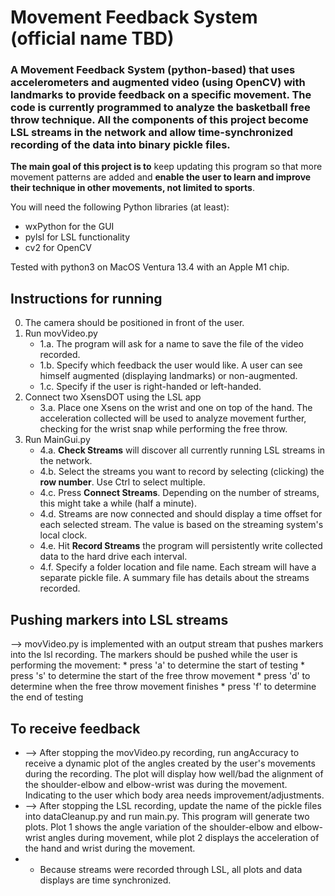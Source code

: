 # Movement Feedback System (official name TBD)

### A Movement Feedback System (python-based) that uses accelerometers and augmented video (using OpenCV) with landmarks to provide feedback on a specific movement. The code is currently programmed to analyze the basketball free throw technique. All the components of this project become LSL streams in the network and allow time-synchronized recording of the data into binary pickle files.

__The main goal of this project is to__ keep updating this program so that more movement patterns are added and __enable the user to learn and improve their technique in other movements, not limited to sports__.

You will need the following Python libraries (at least):
* wxPython for the GUI
* pylsl for LSL functionality
* cv2 for OpenCV

Tested with python3 on MacOS Ventura 13.4 with an Apple M1 chip. 

## Instructions for running
0. The camera should be positioned in front of the user.
1. Run movVideo.py
   * 1.a. The program will ask for a name to save the file of the video recorded.
   * 1.b. Specify which feedback the user would like. A user can see himself augmented (displaying landmarks) or non-augmented.
   * 1.c. Specify if the user is right-handed or left-handed.
3. Connect two XsensDOT using the LSL app
   * 3.a. Place one Xsens on the wrist and one on top of the hand. The acceleration collected will be used to analyze movement further, checking for the wrist snap while performing the free throw.
4. Run MainGui.py
   * 4.a. __Check Streams__ will discover all currently running LSL streams in the network.
   * 4.b. Select the streams you want to record by selecting (clicking) the __row number__. Use Ctrl to select multiple.
   * 4.c. Press __Connect Streams__. Depending on the number of streams, this might take a while (half a minute).
   * 4.d. Streams are now connected and should display a time offset for each selected stream. The value is based on the streaming system's local clock.
   * 4.e. Hit __Record Streams__ the program will persistently write collected data to the hard drive each interval.
   * 4.f. Specify a folder location and file name. Each stream will have a separate pickle file. A summary file has details about the streams recorded.

## Pushing markers into LSL streams
--> movVideo.py is implemented with an output stream that pushes markers into the lsl recording. The markers should be pushed while the user is performing the movement:
    * press 'a' to determine the start of testing
    * press 's' to determine the start of the free throw movement
    * press 'd' to determine when the free throw movement finishes
    * press 'f' to determine the end of testing
    

## To receive feedback
*  --> After stopping the movVideo.py recording, run angAccuracy to receive a dynamic plot of the angles created by the user's movements during the recording. The plot will display how well/bad the alignment of the shoulder-elbow and elbow-wrist was during the movement. Indicating to the user which body area needs improvement/adjustments.
*  --> After stopping the LSL recording, update the name of the pickle files into dataCleanup.py and run main.py. This program will generate two plots. Plot 1 shows the angle variation of the shoulder-elbow and elbow-wrist angles during movement, while plot 2 displays the acceleration of the hand and wrist during the movement. 
*  + Because streams were recorded through LSL, all plots and data displays are time synchronized. 
